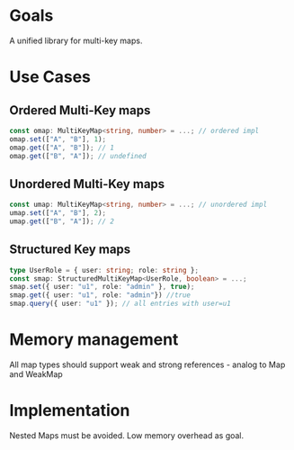 # Goals

A unified library for multi-key maps.

# Use Cases

## Ordered Multi-Key maps

```ts
const omap: MultiKeyMap<string, number> = ...; // ordered impl
omap.set(["A", "B"], 1);
omap.get(["A", "B"]); // 1
omap.get(["B", "A"]); // undefined
```

## Unordered Multi-Key maps

```ts
const umap: MultiKeyMap<string, number> = ...; // unordered impl
umap.set(["A", "B"], 2);
umap.get(["B", "A"]); // 2
```

## Structured Key maps
```ts
type UserRole = { user: string; role: string };
const smap: StructuredMultiKeyMap<UserRole, boolean> = ...;
smap.set({ user: "u1", role: "admin" }, true);
smap.get({ user: "u1", role: "admin"}) //true
smap.query({ user: "u1" }); // all entries with user=u1
```

# Memory management

All map types should support weak and strong references - analog to Map and WeakMap

# Implementation

Nested Maps must be avoided. Low memory overhead as goal.

